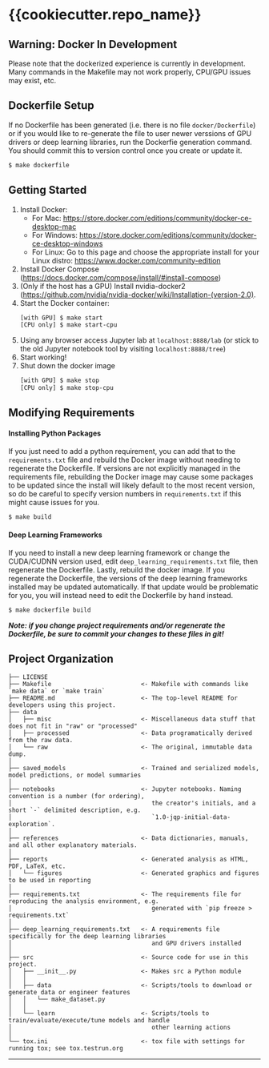 {{cookiecutter.repo_name}}
==============================

## Warning: Docker In Development
Please note that the dockerized experience is currently in development. Many commands in the
Makefile may not work properly, CPU/GPU issues may exist, etc.

## Dockerfile Setup
If no Dockerfile has been generated (i.e. there is no file `docker/Dockerfile`) or if you
would like to re-generate the file to user newer verssions of GPU drivers or deep learning
libraries, run the Dockerfie generation command. You should commit this to version control once you create or update it.
``` bash
$ make dockerfile
```

## Getting Started
1. Install Docker: 
    - For Mac: https://store.docker.com/editions/community/docker-ce-desktop-mac
    - For Windows: https://store.docker.com/editions/community/docker-ce-desktop-windows
    - For Linux: Go to this page and choose the appropriate install for your Linux distro: https://www.docker.com/community-edition
2. Install Docker Compose (https://docs.docker.com/compose/install/#install-compose)
3. (Only if the host has a GPU) Install nvidia-docker2 (https://github.com/nvidia/nvidia-docker/wiki/Installation-(version-2.0).
4. Start the Docker container:
    ``` bash
    [with GPU] $ make start
    [CPU only] $ make start-cpu
    ```
5. Using any browser access Jupyter lab at `localhost:8888/lab` (or stick to the 
old Jupyter notebook tool by visiting `localhost:8888/tree`)
6. Start working!
7. Shut down the docker image
    ``` bash
    [with GPU] $ make stop
    [CPU only] $ make stop-cpu
    ```
    
## Modifying Requirements

#### Installing Python Packages
If you just need to add a python requirement, you can add that to the `requirements.txt` file
and rebuild the Docker image without needing to regenerate the Dockerfile. If versions are not
explicitly managed in the requirements file, rebuilding the Docker image may cause some packages
to be updated since the install will likely default to the most recent version, so do be careful
to specify version numbers in `requirements.txt` if this might cause issues for you.
``` bash
$ make build
```

#### Deep Learning Frameworks
If you need to install a new deep learning framework or change the CUDA/CUDNN version used,
edit `deep_learning_requirements.txt` file, then regenerate the Dockerfile. Lastly, rebuild
the docker image. If you regenerate the Dockerfile, the versions of the deep learning
frameworks installed may be updated automatically. If that update would be problematic for you,
you will instead need to edit the Dockerfile by hand instead.

``` bash
$ make dockerfile build
```


***Note: if you change project requirements and/or regenerate the Dockerfile, be sure to commit your
changes to these files in git!***

Project Organization
------------

    ├── LICENSE
    ├── Makefile                         <- Makefile with commands like `make data` or `make train`
    ├── README.md                        <- The top-level README for developers using this project.
    ├── data
    │   ├── misc                         <- Miscellaneous data stuff that does not fit in "raw" or "processed"
    │   ├── processed                    <- Data programatically derived from the raw data.
    │   └── raw                          <- The original, immutable data dump.
    │
    ├── saved_models                     <- Trained and serialized models, model predictions, or model summaries
    │
    ├── notebooks                        <- Jupyter notebooks. Naming convention is a number (for ordering),
    │                                       the creator's initials, and a short `-` delimited description, e.g.
    │                                       `1.0-jqp-initial-data-exploration`.
    │
    ├── references                       <- Data dictionaries, manuals, and all other explanatory materials.
    │
    ├── reports                          <- Generated analysis as HTML, PDF, LaTeX, etc.
    │   └── figures                      <- Generated graphics and figures to be used in reporting
    │
    ├── requirements.txt                 <- The requirements file for reproducing the analysis environment, e.g.
    │                                       generated with `pip freeze > requirements.txt`
    │
    ├── deep_learning_requirements.txt   <- A requirements file specifically for the deep learning libraries
    │                                       and GPU drivers installed
    │
    ├── src                              <- Source code for use in this project.
    │   ├── __init__.py                  <- Makes src a Python module
    │   │
    │   ├── data                         <- Scripts/tools to download or generate data or engineer features
    │   │   └── make_dataset.py
    │   │
    │   └── learn                        <- Scripts/tools to train/evaluate/execute/tune models and handle
    │                                       other learning actions
    │
    └── tox.ini                          <- tox file with settings for running tox; see tox.testrun.org


--------
